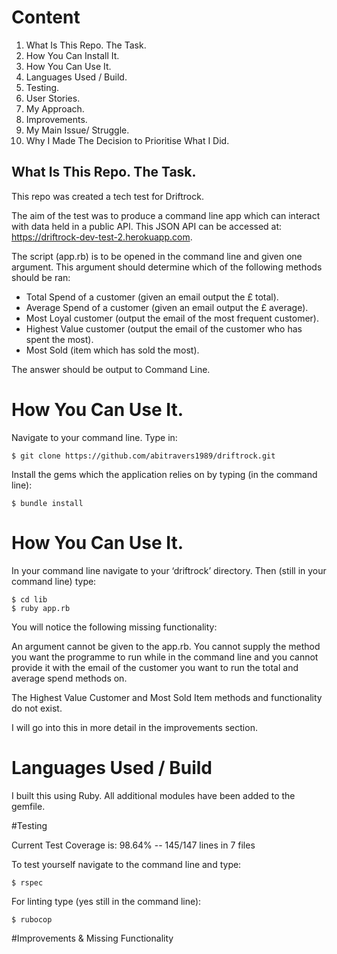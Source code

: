 # Content

1.	What Is This Repo. The Task.
2.	How You Can Install It.
3.	How You Can Use It.
4.	Languages Used / Build.
5.	Testing.
6.	User Stories.
7.	My Approach.
8.	Improvements.
9.	My Main Issue/ Struggle.
10.	Why I Made The Decision to Prioritise What I Did.



## What Is This Repo. The Task.

This repo was created a tech test for Driftrock.

The aim of the test was to produce a command line app which can interact with data held in a public API. This JSON API can be accessed at:  https://driftrock-dev-test-2.herokuapp.com.

The script (app.rb) is to be opened in the command line and given one argument. This argument should determine which of the following methods should be ran:

-	Total Spend of a customer (given an email output the £ total).
-	Average Spend of a customer (given an email output the £ average).
-	Most Loyal customer (output the email of the most frequent customer).
-	Highest Value customer (output the email of the customer who has spent the most).
-	Most Sold (item which has sold the most).

The answer should be output to Command Line.

#  How You Can Use It.

Navigate to your command line. Type in:

`````
$ git clone https://github.com/abitravers1989/driftrock.git
`````

Install the gems which the application relies on by typing (in the command line):

````
$ bundle install
````

# How You Can Use It.

In your command line navigate to your ‘driftrock’ directory. Then (still in your command line) type:

`````
$ cd lib
$ ruby app.rb
`````

You will notice the following missing functionality:

An argument cannot be given to the app.rb. You cannot supply the method you want the programme to run while in the command line and you cannot provide it with the email of the customer you want to run the total and average spend methods on.

The Highest Value Customer and Most Sold Item methods and functionality do not exist.

I will go into this in more detail in the improvements section.

#  Languages Used / Build

I built this using Ruby. All additional modules have been added to the gemfile.


#Testing

Current Test Coverage is:  98.64% -- 145/147 lines in 7 files

To test yourself navigate to the command line and type:

`````
$ rspec
`````
For linting type (yes still in the command line):

`````
$ rubocop
`````


#Improvements & Missing Functionality
